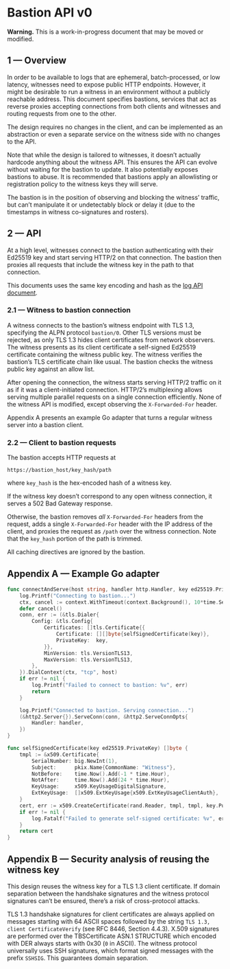 # Bastion API v0

**Warning.**
This is a work-in-progress document that may be moved or modified.

## 1 — Overview

In order to be available to logs that are ephemeral, batch-processed, or low latency, witnesses need to expose public HTTP endpoints. However, it might be desirable to run a witness in an environment without a publicly reachable address. This document specifies bastions, services that act as reverse proxies accepting connections from both clients and witnesses and routing requests from one to the other.

The design requires no changes in the client, and can be implemented as an abstraction or even a separate service on the witness side with no changes to the API.

Note that while the design is tailored to witnesses, it doesn’t actually hardcode anything about the witness API. This ensures the API can evolve without waiting for the bastion to update. It also potentially exposes bastions to abuse. It is recommended that bastions apply an allowlisting or registration policy to the witness keys they will serve.

The bastion is in the position of observing and blocking the witness’ traffic, but can’t manipulate it or undetectably block or delay it (due to the timestamps in witness co-signatures and rosters).

## 2 — API

At a high level, witnesses connect to the bastion authenticating with their Ed25519 key and start serving HTTP/2 on that connection. The bastion then proxies all requests that include the witness key in the path to that connection.

This documents uses the same key encoding and hash as the [log API document](https://git.sigsum.org/sigsum/tree/doc/api.md).

### 2.1 — Witness to bastion connection

A witness connects to the bastion’s witness endpoint with TLS 1.3, specifying the ALPN protocol `bastion/0`. Other TLS versions must be rejected, as only TLS 1.3 hides client certificates from network observers. The witness presents as its client certificate a self-signed Ed25519 certificate containing the witness public key. The witness verifies the bastion’s TLS certificate chain like usual. The bastion checks the witness public key against an allow list.

After opening the connection, the witness starts serving HTTP/2 traffic on it as if it was a client-initiated connection. HTTP/2’s multiplexing allows serving multiple parallel requests on a single connection efficiently. None of the witness API is modified, except observing the `X-Forwarded-For` header.

Appendix A presents an example Go adapter that turns a regular witness server into a bastion client.

### 2.2 — Client to bastion requests

The bastion accepts HTTP requests at

```
https://bastion_host/key_hash/path
```

where `key_hash` is the hex-encoded hash of a witness key.

If the witness key doesn’t correspond to any open witness connection, it serves a 502 Bad Gateway response.

Otherwise, the bastion removes _all_ `X-Forwarded-For` headers from the request, adds a single `X-Forwarded-For` header with the IP address of the client, and proxies the request as `/path` over the witness connection. Note that the `key_hash` portion of the path is trimmed.

All caching directives are ignored by the bastion.

## Appendix A — Example Go adapter

```go
func connectAndServe(host string, handler http.Handler, key ed25519.PrivateKey) {
	log.Printf("Connecting to bastion...")
	ctx, cancel := context.WithTimeout(context.Background(), 10*time.Second)
	defer cancel()
	conn, err := (&tls.Dialer{
		Config: &tls.Config{
			Certificates: []tls.Certificate{{
				Certificate: [][]byte{selfSignedCertificate(key)},
				PrivateKey:  key,
			}},
			MinVersion: tls.VersionTLS13,
			MaxVersion: tls.VersionTLS13,
		},
	}).DialContext(ctx, "tcp", host)
	if err != nil {
		log.Printf("Failed to connect to bastion: %v", err)
		return
	}

	log.Printf("Connected to bastion. Serving connection...")
	(&http2.Server{}).ServeConn(conn, &http2.ServeConnOpts{
		Handler: handler,
	})
}

func selfSignedCertificate(key ed25519.PrivateKey) []byte {
	tmpl := &x509.Certificate{
		SerialNumber: big.NewInt(1),
		Subject:      pkix.Name{CommonName: "Witness"},
		NotBefore:    time.Now().Add(-1 * time.Hour),
		NotAfter:     time.Now().Add(24 * time.Hour),
		KeyUsage:     x509.KeyUsageDigitalSignature,
		ExtKeyUsage:  []x509.ExtKeyUsage{x509.ExtKeyUsageClientAuth},
	}
	cert, err := x509.CreateCertificate(rand.Reader, tmpl, tmpl, key.Public(), key)
	if err != nil {
		log.Fatalf("Failed to generate self-signed certificate: %v", err)
	}
	return cert
}
```

## Appendix B — Security analysis of reusing the witness key

This design reuses the witness key for a TLS 1.3 client certificate. If domain separation between the handshake signatures and the witness protocol signatures can’t be ensured, there’s a risk of cross-protocol attacks.

TLS 1.3 handshake signatures for client certificates are always applied on messages starting with 64 ASCII spaces followed by the string `TLS 1.3, client CertificateVerify` (see RFC 8446, Section 4.4.3). X.509 signatures are performed over the TBSCertificate ASN.1 STRUCTURE which encoded with DER always starts with 0x30 (`0` in ASCII). The witness protocol universally uses SSH signatures, which format signed messages with the prefix `SSHSIG`. This guarantees domain separation.
